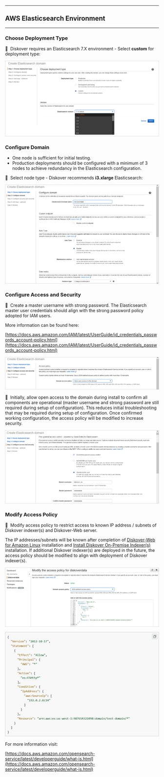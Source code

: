 ___
## AWS Elasticsearch Environment
___

### Choose Deployment Type

🔴 &nbsp;Diskover requires an Elasticsearch 7.X environment - Select **custom** for deployment type:

![Image: Create an Elasticsearch Domain – Choose Deployment Type](images/image_aws_customer_deployment_elasticsearch_deployment_type.png)

### Configure Domain

- One node is sufficient for initial testing.
- Production deployments should be configured with a minimum of 3 nodes to achieve redundancy in the Elasticsearch configuration.

🔴 &nbsp;Select node type - Diskover recommends **i3.xlarge** Elasticsearch:

![Image: Create an Elasticsearch Domain – Configure Domain](images/image_aws_customer_deployment_elasticsearch_select_node_type.png)

### Configure Access and Security

🔴 &nbsp;Create a master username with strong password. The Elasticsearch master user credentials should align with the strong password policy adopted for IAM users. 

More information can be found here:  

[https://docs.aws.amazon.com/IAM/latest/UserGuide/id_credentials_passwords_account-policy.html](https://docs.aws.amazon.com/IAM/latest/UserGuide/id_credentials_passwords_account-policy.html)

![Image: Create an Elasticsearch Domain – Configure Access and Security](images/image_aws_customer_deployment_elasticsearch_config_access_policy.png)

🔴 &nbsp;Initially, allow open access to the domain during install to confirm all components are operational (master username and strong password are still required during setup of configuration). This reduces initial troubleshooting that may be required during setup of configuration. Once confirmed working configuration, the access policy will be modified to increase security.

![Image: Create an Elasticsearch Domain – Access Policy](images/image_aws_customer_deployment_elasticsearch_create_master_username.png)

<p id="modify_access_policy"></p>

### Modify Access Policy

🔴 &nbsp;Modify access policy to restrict access to known IP address / subnets of Diskover indexer(s) and Diskover-Web server.

The IP addresses/subnets will be known after completion of [Diskover-Web for Amazon Linux](#diskover_web_amazon_linux) installation and [Install Diskover On-Premise Indexer(s)](#install_indexers_on_prem) installation. If additional Diskover indexer(s) are deployed in the future, the access policy should be modified to align with deployment of Diskover indexer(s).

![Image: Create an Elasticsearch Domain – Modify the Access Policy for diskoverdata](images/image_aws_customer_deployment_elasticsearch_modify_access_policy.png)

<img src="images/image_aws_customer_deployment_elasticsearch_modify_access_policy_enlarged_codes.png" width="750">


For more information visit:

[https://docs.aws.amazon.com/opensearch-service/latest/developerguide/what-is.html](https://docs.aws.amazon.com/opensearch-service/latest/developerguide/what-is.html)
